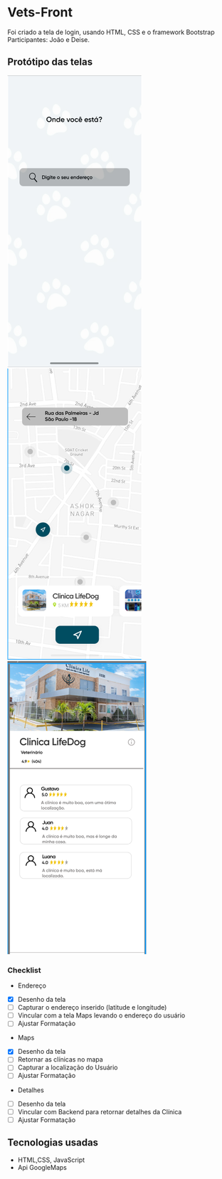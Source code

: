 # Vets-Front

Foi criado a tela de login, usando HTML, CSS e  o framework Bootstrap
Participantes: João e Deise.

## Protótipo das telas

![Endereço](./imagens/endereco.png)
![Endereço](./imagens/map.png)
![Endereço](./imagens/detalhesClinica.png)

### Checklist

- Endereço
- [x] Desenho da tela
- [ ] Capturar o endereço inserido (latitude e longitude)
- [ ] Vincular com a tela Maps levando o endereço do usuário
- [ ] Ajustar Formatação

- Maps
- [x] Desenho da tela
- [ ] Retornar as clínicas no mapa
- [ ] Capturar a localização do Usuário
- [ ] Ajustar Formatação

- Detalhes
- [ ] Desenho da tela
- [ ] Vincular com Backend para retornar detalhes da Clínica
- [ ] Ajustar Formatação

## Tecnologias usadas

- HTML,CSS, JavaScript
- Api GoogleMaps
